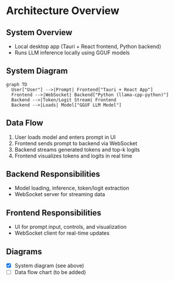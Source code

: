 # Architecture Overview

## System Overview
- Local desktop app (Tauri + React frontend, Python backend)
- Runs LLM inference locally using GGUF models

## System Diagram
```mermaid
graph TD
  User["User"] -->|Prompt| Frontend["Tauri + React App"]
  Frontend -->|WebSocket| Backend["Python (llama-cpp-python)"]
  Backend -->|Token/Logit Stream| Frontend
  Backend -->|Loads| Model["GGUF LLM Model"]
```

## Data Flow
1. User loads model and enters prompt in UI
2. Frontend sends prompt to backend via WebSocket
3. Backend streams generated tokens and top-k logits
4. Frontend visualizes tokens and logits in real time

## Backend Responsibilities
- Model loading, inference, token/logit extraction
- WebSocket server for streaming data

## Frontend Responsibilities
- UI for prompt input, controls, and visualization
- WebSocket client for real-time updates

## Diagrams
- [x] System diagram (see above)
- [ ] Data flow chart (to be added) 